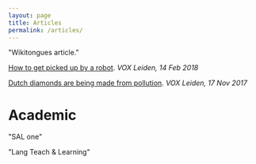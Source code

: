 ```yaml
---
layout: page
title: Articles
permalink: /articles/
---
```


"Wikitongues article."

[How to get picked up by a robot](https://voxnewspaperleiden.wordpress.com/2018/02/14/how-to-get-picked-up-by-a-robot/). _VOX Leiden, 14 Feb 2018_

[Dutch diamonds are being made from pollution](https://voxnewspaperleiden.wordpress.com/2017/11/17/dutch-diamonds-are-being-made-from-pollution/). _VOX Leiden, 17 Nov 2017_


# Academic

"SAL one"

"Lang Teach & Learning"
